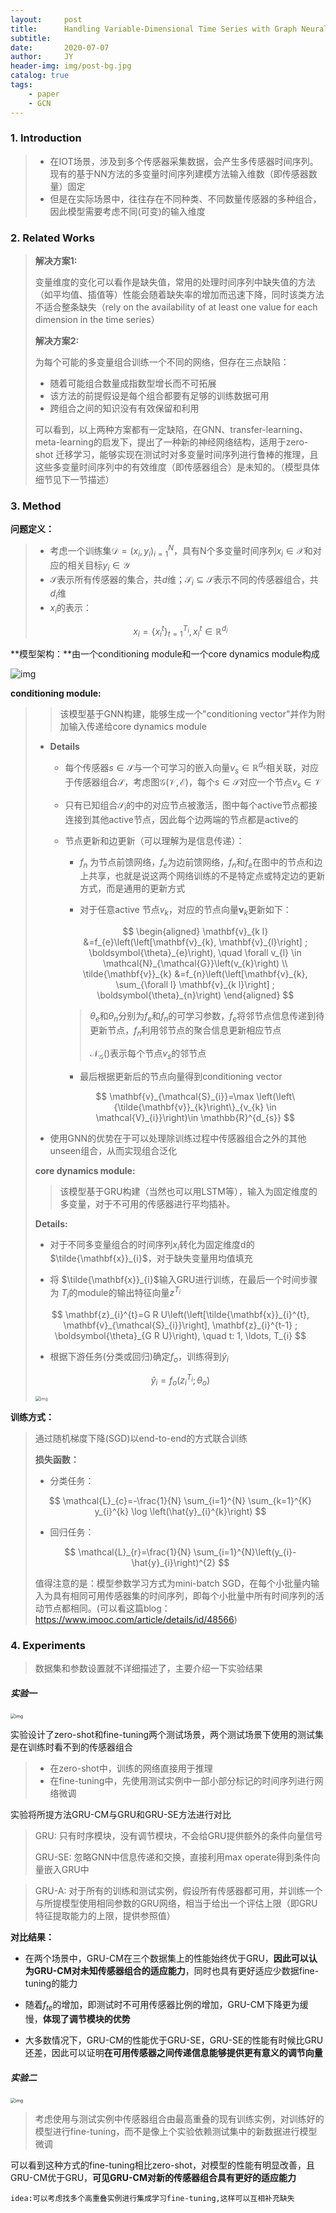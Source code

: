 ```yaml
---
layout:     post
title:      Handling Variable-Dimensional Time Series with Graph Neural Networks
subtitle:   
date:       2020-07-07
author:     JY
header-img: img/post-bg.jpg
catalog: true
tags:
    - paper
    - GCN
---
```


### 1. Introduction

> - 在IOT场景，涉及到多个传感器采集数据，会产生多传感器时间序列。现有的基于NN方法的多变量时间序列建模方法输入维数（即传感器数量）固定
> - 但是在实际场景中，往往存在不同种类、不同数量传感器的多种组合，因此模型需要考虑不同(可变)的输入维度

### 2. Related Works

> **解决方案1:** 
>
> 变量维度的变化可以看作是缺失值，常用的处理时间序列中缺失值的方法（如平均值、插值等）性能会随着缺失率的增加而迅速下降，同时该类方法不适合整条缺失（rely on the availability of at least one value for each dimension in the time series）
>
> 
>
> **解决方案2:** 
>
> 为每个可能的多变量组合训练一个不同的网络，但存在三点缺陷：
>
> - 随着可能组合数量成指数型增长而不可拓展
> - 该方法的前提假设是每个组合都要有足够的训练数据可用
> - 跨组合之间的知识没有有效保留和利用
>
> 
>
> 可以看到，以上两种方案都有一定缺陷，在GNN、transfer-learning、meta-learning的启发下，提出了一种新的神经网络结构，适用于zero-shot 迁移学习，能够实现在测试时对多变量时间序列进行鲁棒的推理，且这些多变量时间序列中的有效维度（即传感器组合）是未知的。（模型具体细节见下一节描述）



### 3. Method

**问题定义：**

> - 考虑一个训练集$\mathcal{D}={(x_i,y_i)}^N_{i=1}$，具有N个多变量时间序列$x_i \in \mathcal{X}$和对应的相关目标$y_i \in \mathcal{Y}$
> - $\mathcal{S}$表示所有传感器的集合，共$d$维；$\mathcal{S}_i \subseteq \mathcal{S}$表示不同的传感器组合，共$d_i$维
> - $x_i$的表示：    
> 
> $$
> x_i=\{x^t_i\}^{T_i}_{t=1}, x_i^t\in \mathbb{R}^{d_{i}}
> $$
> 
>



**模型架构：**由一个conditioning module和一个core dynamics module构成

![img](https://github.com/ZJU-CVs/zju-cvs.github.io/raw/master/img/picture/31.png)

**conditioning module:**

> > 该模型基于GNN构建，能够生成一个"conditioning vector"并作为附加输入传递给core dynamics module
>
> - **Details**
>
>   - 每个传感器$s\in \mathcal{S}$与一个可学习的嵌入向量$v_s\in \mathbb{R}^{d_{s}}$相关联，对应于传感器组合$\mathcal{S}$，考虑图$\mathcal{G}(\mathcal{V}, \mathcal{E})$，每个$s\in\mathcal{S}$对应一个节点$v_s\in \mathcal{V}$
>
>   - 只有已知组合$\mathcal{S}_i$的中的对应节点被激活，图中每个active节点都接连接到其他active节点，因此每个边两端的节点都是active的
>
>   - 节点更新和边更新（可以理解为是信息传递）：
>
>     - $f_n$ 为节点前馈网络，$f_e$为边前馈网络，$f_n$和$f_e$在图中的节点和边上共享，也就是说这两个网络训练的不是特定点或特定边的更新方式，而是通用的更新方式
>
>     - 对于任意active 节点$v_k$，对应的节点向量$\mathbf{v}_{k}$更新如下：
>
>     $$
>     \begin{aligned}
>     \mathbf{v}_{k l} &=f_{e}\left(\left[\mathbf{v}_{k}, \mathbf{v}_{l}\right] ; \boldsymbol{\theta}_{e}\right), \quad \forall v_{l} \in \mathcal{N}_{\mathcal{G}}\left(v_{k}\right) \\
>     \tilde{\mathbf{v}}_{k} &=f_{n}\left(\left[\mathbf{v}_{k}, \sum_{\forall l} \mathbf{v}_{k l}\right] ; \boldsymbol{\theta}_{n}\right)
>     \end{aligned}
>     $$
>
>     > $\theta _e$和$\theta _n$分别为$f_e$和$f_n$的可学习参数，$f_e$将邻节点信息传递到待更新节点，$f_n$利用邻节点的聚合信息更新相应节点
>     >
>     > $\mathcal{N}_{\mathcal{G}}()$表示每个节点$v_s$的邻节点
>
>     
>
>     - 最后根据更新后的节点向量得到conditioning vector 
>
>     $$
>      \mathbf{v}_{\mathcal{S}_{i}}=\max \left(\left\{\tilde{\mathbf{v}}_{k}\right\}_{v_{k} \in \mathcal{V}_{i}}\right)\in \mathbb{R}^{d_{s}}
>     $$
>
>     
>
> - 使用GNN的优势在于可以处理除训练过程中传感器组合之外的其他unseen组合，从而实现组合泛化
>
>   
>
> **core dynamics module:**
>
> > 该模型基于GRU构建（当然也可以用LSTM等），输入为固定维度的多变量，对于不可用的传感器进行平均插补。
>
> 
>
> **Details:**
>
> - 对于不同多变量组合的时间序列$x_i$转化为固定维度d的$\tilde{\mathbf{x}}_{i}$，对于缺失变量用均值填充
>
> - 将 $\tilde{\mathbf{x}}_{i}$输入GRU进行训练，在最后一个时间步骤为 $T_i$的module的输出特征向量$z^{T_i}$
>
>   
> $$
>   \mathbf{z}_{i}^{t}=G R U\left(\left[\tilde{\mathbf{x}}_{i}^{t}, \mathbf{v}_{\mathcal{S}_{i}}\right], \mathbf{z}_{i}^{t-1} ; \boldsymbol{\theta}_{G R U}\right), \quad t: 1, \ldots, T_{i}
> $$
>
> - 根据下游任务(分类或回归)确定$f_o$，训练得到$\hat{y}_i$
>
>   
> $$
> \hat{y}_{i}=f_{o}\left(z_{i}^{T_{i}} ; \theta_{o}\right)
> $$
>
>
> <img src="https://github.com/ZJU-CVs/zju-cvs.github.io/raw/master/img/picture/index.png" alt="img" style="zoom:50%;" />
>
>  



**训练方式：**

> 通过随机梯度下降(SGD)以end-to-end的方式联合训练
>
> **损失函数：**
>
> - 分类任务：
>
> $$
> \mathcal{L}_{c}=-\frac{1}{N} \sum_{i=1}^{N} \sum_{k=1}^{K} y_{i}^{k} \log \left(\hat{y}_{i}^{k}\right)
> $$
>
> 
>
> - 回归任务：
>
> $$
> \mathcal{L}_{r}=\frac{1}{N} \sum_{i=1}^{N}\left(y_{i}-\hat{y}_{i}\right)^{2}
> $$
>
> 值得注意的是：模型参数学习方式为mini-batch SGD，在每个小批量内输入为具有相同可用传感器集的时间序列，即每个小批量中所有时间序列的活动节点都相同。(可以看这篇blog：https://www.imooc.com/article/details/id/48566)



### 4. Experiments

> 数据集和参数设置就不详细描述了，主要介绍一下实验结果

##### 实验一

<img src="https://github.com/ZJU-CVs/zju-cvs.github.io/raw/master/img/picture/32.png" alt="img" style="zoom:50%;" />

实验设计了zero-shot和fine-tuning两个测试场景，两个测试场景下使用的测试集是在训练时看不到的传感器组合

> -  在zero-shot中，训练的网络直接用于推理
> - 在fine-tuning中，先使用测试实例中一部小部分标记的时间序列进行网络微调



实验将所提方法GRU-CM与GRU和GRU-SE方法进行对比

> GRU: 只有时序模块，没有调节模块，不会给GRU提供额外的条件向量信号
>
> GRU-SE: 忽略GNN中信息传递和交换，直接利用max operate得到条件向量嵌入GRU中



> GRU-A: 对于所有的训练和测试实例，假设所有传感器都可用，并训练一个与所提模型使用相同参数的GRU网络，相当于给出一个评估上限（即GRU特征提取能力的上限，提供参照值）



**对比结果：**

- 在两个场景中，GRU-CM在三个数据集上的性能始终优于GRU，**因此可以认为GRU-CM对未知传感器组合的适应能力**，同时也具有更好适应少数据fine-tuning的能力
- 随着$f_{te}$的增加，即测试时不可用传感器比例的增加，GRU-CM下降更为缓慢，**体现了调节模块的优势**

- 大多数情况下，GRU-CM的性能优于GRU-SE，GRU-SE的性能有时候比GRU还差，因此可以证明**在可用传感器之间传递信息能够提供更有意义的调节向量**



##### 实验二

<img src="https://github.com/ZJU-CVs/zju-cvs.github.io/raw/master/img/picture/33.png" alt="img" style="zoom:50%;" />

> 考虑使用与测试实例中传感器组合由最高重叠的现有训练实例，对训练好的模型进行fine-tuning，而不是像上个实验依赖测试集中的新数据进行模型微调

可以看到这种方式的fine-tuning相比zero-shot，对模型的性能有明显改善，且GRU-CM优于GRU，**可见GRU-CM对新的传感器组合具有更好的适应能力**

`idea:可以考虑找多个高重叠实例进行集成学习fine-tuning,这样可以互相补充缺失`



